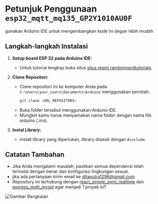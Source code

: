 # Petunjuk Penggunaan `esp32_mqtt_mq135_GP2Y1010AU0F`

gunakan Arduino IDE untuk mengembangkan kode ini degan lebih mudah

## Langkah-langkah Instalasi

1. **Setup board ESP 32 pada Arduino IDE:**

    - Untuk tutorial lengkap buka situs [situs resmi randomnerdtutorials](https://randomnerdtutorials.com/installing-the-esp32-board-in-arduino-ide-windows-instructions/).

2. **Clone Repositori:**

    - Clone repositori ini ke komputer Anda pada `C:\Users\your_users\Documents\Arduino` menggunakan perintah:
        ```bash
        git clone <URL_REPOSITORI>
        ```
    - Buka folder tersebut menggunakan Arduino IDE.
    - Mungkin kamu harus menyamakan nama folder dengan nama file arduino (.ino).

3. **Instal Library:**

    - install library yang diperlukan, library diawali dengan `#include`.

## Catatan Tambahan

-   Jika Anda mengalami masalah, pastikan semua dependensi telah terinstal dengan benar dan konfigurasi lingkungan sesuai.
-   jika ada pertanyaan kirim email ke ditaputra1296@gmail.com
-   Repository ini terhubung dengan [react_simple_semi_realtime](https://github.com/DitaPutraPratama/react_simple_semi_realtime) dan [express_mqtt_mysql](https://github.com/DitaPutraPratama/express_mqtt_mysql) agar menjadi 1 proyek IoT

![Gambar Rangkaian](./mqtt_komunikasi_v2.ino)
